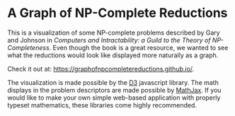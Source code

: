 # A Graph of NP-Complete Reductions
This is a visualization of some NP-complete problems described by Gary and Johnson in *Computers and Intractability: a Guild to the Theory of NP-Completeness*. Even though the book is a great resource, we wanted to see what the reductions would look like displayed more naturally as a graph. 

Check it out at: https://graphofnpcompletereductions.github.io/.

The visualization is made possible by the [D3](https://github.com/d3/d3 "D3.js") javascript library. The math displays in the problem descriptors are made possible by [MathJax](https://www.mathjax.org/ "MathJax"). If you would like to make your own simple web-based application with properly typeset mathematics, these libraries come highly recommended.  

